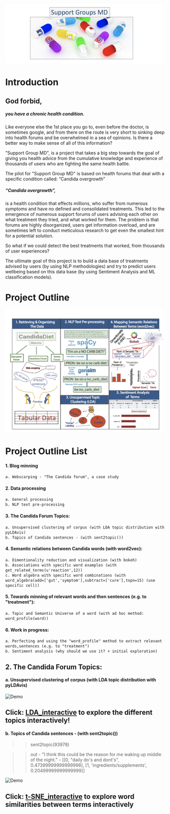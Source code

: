![Demo](https://github.com/Erolino/Support_group_MD/blob/master/draft/logo.png)
# Introduction

## God forbid, 
##### you have a chronic health condition. 
Like everyone else the 1st place you go to, even before the doctor, is sometimes google, and from there on the route is very short to sinking deep into health forums and be overwhelmed in a sea of opinions. Is there a better way to make sense of all of this information?

"Support Group MD", is a project that takes a big step towards the goal of giving you health advice from the cumulative knowledge and experience of thousands of users who are fighting the same health battle. 

The pilot for "Support Group MD" is based on health forums that deal with a specific condition called: “Candida overgrowth”
##### “Candida overgrowth”, 
is a health condition that effects millions, who suffer from numerous symptoms and have no defined and consolidated treatments. This led to the emergence of numerous support forums of users advising each other on what treatment they tried, and what worked for them. The problem is that forums are highly disorganized, users get information overload, and are sometimes left to conduct meticulous research to get even the smallest hint for a potential solution.

So what if we could detect the best treatments that worked, from thousands of user experiences?

The ultimate goal of this project is to build a data base of treatments advised by users (by using NLP methodologies) and try to predict users wellbeing based on this data base (by using Sentiment Analysis and ML classification models).

# Project Outline

![Demo](https://github.com/Erolino/Support_group_MD/blob/master/draft/capstoneTEST%20copy.jpg)
# Project Outline List
#### 1. Blog minning
    a. Webscarping - "The Candida forum", a case study
#### 2. Data processing
    a. General processing
    b. NLP text pre-processing 
#### 3. The Candida Forum Topics:
    a. Unsupervised clustering of corpus (with LDA topic distribution with pyLDAvis)
    b. Topics of Candida sentences - (with sent2topic()) 
#### 4. Semantic relations between Candida words (with word2vec):
    a. Dimentionality reduction and visualization (with bokeh)
    b. Associations with specific word examples (with get_related_terms(u'reaction',12))
    c. Word algebra with specific word combinations (with word_algebra(add=['gut','symptom'],subtract=['cure'],topn=15) (use specific cell))
#### 5. Towards minning of relevant words and then sentences (e.g. to "treatment"):
    a. Topic and Semantic Universe of a word (with ad hoc method: word_profile(word))
#### 6. Work in progress:
    a. Perfecting and using the "word_profile" method to extract relevant words,sentences (e.g. to "treatment")
    b. Sentiment analysis (why should we use it? + initial exploration)
    
## 2. The Candida Forum Topics:
#### a. Unsupervised clustering of corpus (with LDA topic distribution with pyLDAvis)

![Demo](https://user-images.githubusercontent.com/24357654/43748982-3f838ae6-99c0-11e8-8d1a-86b3cf7339ff.gif)
## Click: [LDA_interactive](https://nbviewer.jupyter.org/github/Erolino/Support_group_MD/blob/master/draft/pyLDAvis_10_topics.ipynb) to explore the different topics interactively!

#### b. Topics of Candida sentences - (with sent2topic()) 
>> sent2topic(93978)

>> out - "I think this could be the reason for me waking up middle of the night."
    - [[0, "daily do's and dont's", 0.47399999999999998],
      [1, 'ingredients/supplements', 0.20499999999999999]]

![Demo](https://user-images.githubusercontent.com/24357654/43749052-80f39f7a-99c0-11e8-8c37-11c176351aba.gif)

## Click: [t-SNE_interactive](https://nbviewer.jupyter.org/github/Erolino/Support_group_MD/blob/master/draft/t-sne_with_bokeh.ipynb) to explore word similarities between terms interactively


